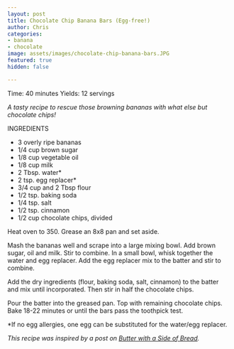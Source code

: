 ```yaml
---
layout: post
title: Chocolate Chip Banana Bars (Egg-free!)
author: Chris
categories:
- banana
- chocolate
image: assets/images/chocolate-chip-banana-bars.JPG
featured: true
hidden: false

---
```

Time: 40 minutes Yields: 12 servings

_A tasty recipe to rescue those browning bananas with what else but chocolate chips!_

INGREDIENTS

* 3 overly ripe bananas
* 1/4 cup brown sugar
* 1/8 cup vegetable oil
* 1/8 cup milk
* 2 Tbsp. water*
* 2 tsp. egg replacer*
* 3/4 cup and 2 Tbsp flour
* 1/2 tsp. baking soda
* 1/4 tsp. salt
* 1/2 tsp. cinnamon
* 1/2 cup chocolate chips, divided

Heat oven to 350. Grease an 8x8 pan and set aside.

Mash the bananas well and scrape into a large mixing bowl. Add brown sugar, oil and milk. Stir to combine. In a small bowl, whisk together the water and egg replacer. Add the egg replacer mix to the batter and stir to combine.

Add the dry ingredients (flour, baking soda, salt, cinnamon) to the batter and mix until incorporated. Then stir in half the chocolate chips.

Pour the batter into the greased pan. Top with remaining chocolate chips. Bake 18-22 minutes or until the bars pass the toothpick test.

\*If no egg allergies, one egg can be substituted for the water/egg replacer.

_This recipe was inspired by a post on_ [_Butter with a Side of Bread_](https://butterwithasideofbread.com/chocolate-chip-banana-bars/)_._ 